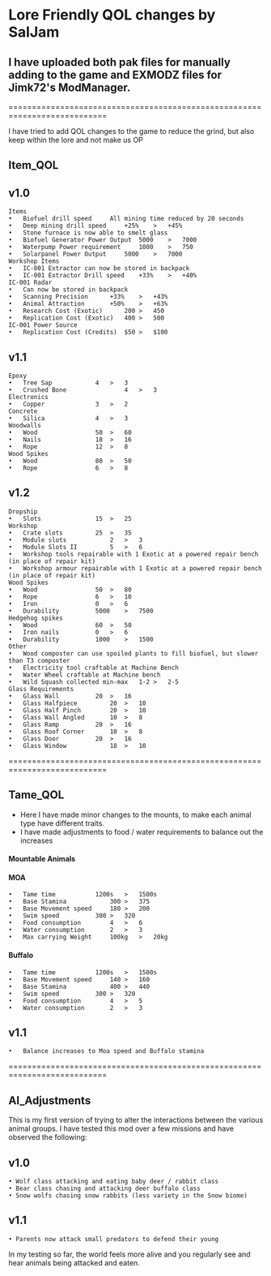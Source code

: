 # Lore Friendly QOL changes by SalJam

## I have uploaded both pak files for manually adding to the game and EXMODZ files for Jimk72's ModManager.

===========================================================================

I have tried to add QOL changes to the game to reduce the grind, but also keep within the lore and not make us OP
## Item_QOL

## v1.0
	Items
	•	Biofuel	drill speed		All mining time reduced by 20 seconds
	•	Deep mining drill speed		+25%	>	+45%
	•	Stone furnace is now able to smelt glass	
	•	Biofuel Generator Power Output	5000	>	7000
	•	Waterpump Power requirement 	1000	>	750
	•	Solarpanel Power Output		5000	>	7000
	Workshop Items
	•	IC-001 Extractor can now be stored in backpack
	•	IC-001 Extractor Drill speed	+33%	>	+40%
	IC-001 Radar
	•	Can now be stored in backpack
	•	Scanning Precision		+33%	>	+43%
	•	Animal Attraction		+50%	>	+63%
	•	Research Cost (Exotic)		200	>	450
	•	Replication Cost (Exotic)	400	>	500
	IC-001 Power Source
	•	Replication Cost (Credits)	$50	>	$100

## v1.1
	Epoxy
	•	Tree Sap			4	>	3
	•	Crushed Bone		        4	>	3 
	Electronics
	•	Copper				3	>	2
	Concrete
	•	Silica				4	>	3
	Woodwalls				
	•	Wood				50	>	60
	•	Nails				18	>	16
	•	Rope				12	>	8
	Wood Spikes
	•	Wood				80	>	50
	•	Rope				6	>	8

## v1.2
	Dropship
	•	Slots				15	>	25
	Workshop
	•	Crate slots			25	>	35
	•	Module slots			2	>	3
	•	Module Slots II			5	>	6
	•	Workshop tools repairable with 1 Exotic at a powered repair bench (in place of repair kit)
	•	Workshop armour repairable with 1 Exotic at a powered repair bench (in place of repair kit)
	Wood Spikes
	•	Wood				50	>	80
	•	Rope				6	>	10
	•	Iron				0	>	6
	•	Durability			5000	>	7500
	Hedgehog spikes
	•	Wood				60	>	50
	•	Iron nails			0	>	6
	•	Durability			1000	>	1500
	Other
	•	Wood composter can use spoiled plants to fill biofuel, but slower than T3 composter 
	•	Electricity tool craftable at Machine Bench
	•	Water Wheel craftable at Machine bench
	•	Wild Squash collected min-max	1-2	>	2-5
	Glass Requirements
	•	Glass Wall			20	>	16
	•	Glass Halfpiece			20	>	10
	•	Glass Half Pinch		20	>	10
	•	Glass Wall Angled		10	>	8
	•	Glass Ramp			20	>	16
	•	Glass Roof Corner		10	>	8	
	•	Glass Door			20	>	16
	•	Glass Window			18	>	10

===========================================================================


## Tame_QOL

- Here I have made minor changes to the mounts, to make each animal type have different traits.
- I have made adjustments to food / water requirements to balance out the increases

#### Mountable Animals
#### MOA	
	•	Tame time 			1200s 	>	1500s
	•	Base Stamina			300	>	375 
	•	Base Movement speed		180	>	200 
	•	Swim speed			300	>	320
	•	Food consumption		4	>	6
	•	Water consumption		2	>	3
	•	Max carrying Weight		100kg	>	20kg
		
#### Buffalo
	•	Tame time 			1200s 	>	1500s
	•	Base Movement speed		140	>	160
	•	Base Stamina			400	>	440
	•	Swim speed			300	>	320
	•	Food consumption		4	>	5
	•	Water consumption		2	>	3
## v1.1
	•	Balance increases to Moa speed and Buffalo stamina
	
===========================================================================

## AI_Adjustments

This is my first version of trying to alter the interactions between the various animal groups.
I have tested this mod over a few missions and have observed the following:
## v1.0
	• Wolf class attacking and eating baby deer / rabbit class
	• Bear class chasing and attacking deer buffalo class
	• Snow wolfs chasing snow rabbits (less variety in the Snow biome)
## v1.1	
	• Parents now attack small predators to defend their young

In my testing so far, the world feels more alive and you regularly see and hear animals being attacked and eaten.
